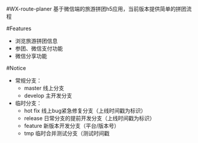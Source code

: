 #WX-route-planer
基于微信端的旅游拼团h5应用，当前版本提供简单的拼团流程

#Features
+ 浏览旅游拼团信息
+ 参团、微信支付功能
+ 微信分享功能

#Notice
+ 常规分支：
  + master         线上分支
  + develop        主开发分支
+ 临时分支：
  + hot fix        线上bug紧急修复分支（上线时间戳为标识）
  + release        日常分支的提前开发分支（上线时间戳为标识）
  + feature        新版本开发分支（平台/版本号）
  + tmp            临时合并测试分支（测试时间戳